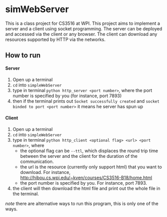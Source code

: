 # simWebServer
This is a class project for CS3516 at WPI. This project aims to implement a server and a client using socket programming. The server can be deployed and accessed via the client or any browser. The client can download any resources supported by HTTP via the networks.

## How to run
#### Server
1. Open up a terminal
2. `cd` into `simpleWebServer`
3. type in terminal `python http_server <port number>`, where the port number is specified by you (for instance, port 7893)
4. then if the terminal prints out `Socket successfully created` and `socket binded to port <port number>` it means he server has spun up

#### Client
1. Open up a terminal
2. `cd` into `simpleWebServer`
3. type in terminal `python http_client <optional flag> <url> <port number>`, where
    * the optional flag can be `--ttl`, which displaces the round trip time between the server and the client for the duration of the communication.
    * the url is the resource (currently only support html) that you want to download. For instance, http://hibou.cs.wpi.edu/~kven/courses/CS3516-B18/home.html
    * the port number is specified by you. For instance, port 7893.
4. the client will then download the html file and print out the whole file in the terminal.

_note_ there are alternative ways to run this program, this is only one of the ways.

